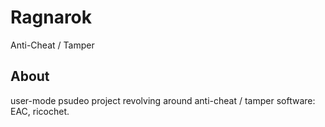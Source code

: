 # Ragnarok
Anti-Cheat / Tamper

## About

user-mode psudeo project revolving around anti-cheat / tamper software: EAC, ricochet.
